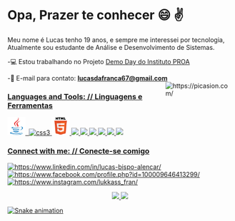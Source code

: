 # Opa, Prazer te conhecer  :smile: :v:

 Meu nome é Lucas tenho 19 anos, e sempre me interessei por tecnologia, Atualmente sou 
 estudante de Análise e Desenvolvimento de Sistemas.


 
-💻 Estou trabalhando no Projeto [Demo Day do Instituto PROA](https://github.com/Mrrobot-SP/C-Helper-Plataforma)

-📧 E-mail para contato: **lucasdafranca67@gmail.com**
<a href="https://picasion.com/"><img src="https://i.picasion.com/pic91/5d28609901a9644d3da6a5f54efdd3b3.gif" align="right" width="150" height="150" border="0" alt="https://picasion.com/" />



 
<h3 align="left">Languages and Tools: // Linguagens e Ferramentas 
</h3><p align="left"  target=> <img src="https://raw.githubusercontent.com/devicons/devicon/master/icons/java/java-original.svg"  width="40" height="40"  alt="javascript" width="40" height="40"/> <img  target="_blank">  
<img src = "https://raw.githubusercontent.com/devicons/devicon /master/icons/css3/css3-original-wordmark.svg "alt =" css3 "width =" 40 "height =" 40 "/> </a> <a href =" https://www.w3.org / html / "target =" blank "/> 
<img src="https://raw.githubusercontent.com/devicons/devicon/master/icons/html5/html5-original-wordmark.svg "alt =" html5 "width = "40" height = "40"> 
<img src="https://img.icons8.com/color/48/000000/javascript.png"/>
<img src="https://img.icons8.com/color/48/000000/javascript.png"/>
<img src="https://img.icons8.com/color/48/000000/git.png"/>
<img src="https://img.icons8.com/fluent/48/000000/mysql-logo.png"/>
<img src="https://img.icons8.com/color/48/000000/spring-logo.png"/>
<img src="https://img.icons8.com/color/48/000000/angularjs.png"/>





<h3 align="left">Connect with me: // Conecte-se comigo
</h3><p align="left"><a href="https://www.linkedin.com/in/lucas-bispo-alencar/" target="blank"><img src="https://img.icons8.com/doodle/48/000000/linkedin--v2.png" alt="https://www.linkedin.com/in/lucas-bispo-alencar/" height="40" width="40" /></a>
<a href="https://www.facebook.com/profile.php?id=100009646413299/" target="blank"><img src="https://img.icons8.com/doodle/48/000000/facebook-new.png" alt="https://www.facebook.com/profile.php?id=100009646413299/" height="40" width="40" /></a>
<a href="https://www.instagram.com/lukkass_fran/" target="blank"><img src="https://img.icons8.com/doodle/48/000000/instagram-new.png" alt="https://www.instagram.com/lukkass_fran/" height="40" width="40" /></a><br>
 
  

 
<div align="center">
  <a href="https://github.com/Mrrobot-SP">
  <img  height="160em" src="https://github-readme-stats.vercel.app/api?username=Mrrobot-SP&show_icons=true&theme=dracula&include_all_commits=true&count_private=true"/>
  <img  height="160em" src="https://github-readme-stats.vercel.app/api/top-langs/?username=Mrrobot-SP&layout=compact&langs_count=7&theme=dracula"/>
  </div>

 <div> 
 
  
 ![Snake animation](https://github.com/Mrrobot-SP/Mrrobot-SP/blob/output/github-contribution-grid-snake.svg)
 
</div>

